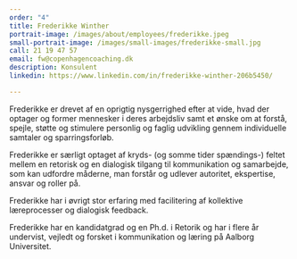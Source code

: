```yaml
---
order: "4"
title: Frederikke Winther
portrait-image: /images/about/employees/frederikke.jpeg
small-portrait-image: /images/small-images/frederikke-small.jpg
call: 21 19 47 57
email: fw@copenhagencoaching.dk
description: Konsulent
linkedin: https://www.linkedin.com/in/frederikke-winther-206b5450/

---
```

Frederikke er drevet af en oprigtig nysgerrighed efter at vide, hvad der optager og former mennesker i deres arbejdsliv samt et ønske om at forstå, spejle, støtte og stimulere personlig og faglig udvikling gennem individuelle samtaler og sparringsforløb.

Frederikke er særligt optaget af kryds- (og somme tider spændings-) feltet mellem en retorisk og en dialogisk tilgang til kommunikation og samarbejde, som kan udfordre måderne, man forstår og udlever autoritet, ekspertise, ansvar og roller på.

Frederikke har i øvrigt stor erfaring med facilitering af kollektive læreprocesser og dialogisk feedback.

Frederikke har en kandidatgrad og en Ph.d. i Retorik og har i flere år undervist, vejledt og forsket i kommunikation og læring på Aalborg Universitet.